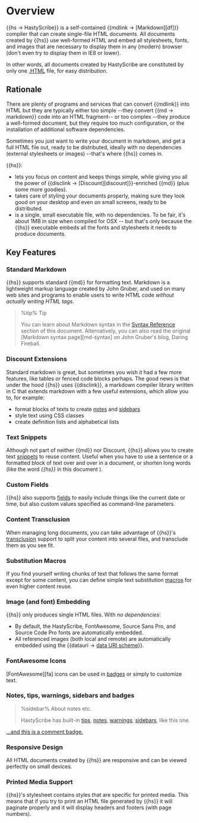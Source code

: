 # Overview

{{hs -> HastyScribe}} is a self-contained {{mdlink -> [Markdown][df]}} compiler that can create single-file HTML documents. All documents created by {{hs}} use well-formed HTML and embed all stylesheets, fonts, and images that are necessary to display them in any (modern) browser (don't even try to display them in IE8 or lower).

In other words, all documents created by HastyScribe are constituted by only one [.HTML](class:ext) file, for easy distribution.

## Rationale

There are plenty of programs and services that can convert {{mdlink}} into HTML but they are typically either too simple --they convert {{md -> markdown}} code into an HTML fragment-- or too complex --they produce a well-formed document, but they require too much configuration, or the installation of additional software dependencies.

Sometimes you just want to write your document in markdown, and get a full HTML file out, ready to be distributed, ideally with no dependencies (external stylesheets or images) --that's where {{hs}} comes in.

{{hs}}:

* lets you focus on content and keeps things simple, while giving you all the power of {{disclink -> [Discount][discount]}}-enriched {{md}} (plus some more goodies).
* takes care of styling your documents properly, making sure they look good on your desktop and even on small screens, ready to be distributed. 
* is a single, small executable file, with no dependencies. To be fair, it's about 1MB in size when compiled for OSX -- but that's only because the {{hs}} executable embeds all the fonts and stylesheets it needs to produce documents.

## Key Features

### Standard Markdown

{{hs}} supports standard {{md}} for formatting text. Markdown is a lightweight markup language created by John Gruber, and used on many web sites and programs to enable users to write HTML code _without actually writing HTML tags_. 

> %tip%
> Tip
> 
> You can learn about Markdown syntax in the [Syntax Reference](#Syntax-Reference) section of this document. Alternatively, you can also read the original [Markdown syntax page][md-syntax] on John Gruber's blog, Daring Fireball.

### Discount Extensions

Standard markdown is great, but sometimes you wish it had a few more features, like tables or fenced code blocks perhaps. The good news is that under the hood {{hs}} uses {{disclink}}, a markdown compiler library written in C that extends markdown with a few useful extensions, which allow you to, for example:

* format blocks of texts to create [notes](#Notes) and [sidebars](#Sidebars)
* style text using CSS classes
* create definition lists and alphabetical lists

### Text Snippets

Although not part of neither {{md}} nor Discount, {{hs}} allows you to create text [snippets](#Snippets) to reuse content. Useful when you have to use a sentence or a formatted block of text over and over in a document, or shorten long words (like the word _{{hs}}_ in this document [](class:fa-face-smile)).

### Custom Fields

{{hs}} also supports [fields](#Fields) to easily include things like the current date or time, but also custom values specified as command-line parameters. 

### Content Transclusion

When managing long documents, you can take advantage of {{hs}}'s [transclusion](#Transclusion) support to split your content into several files, and transclude them as you see fit.

### Substitution Macros

If you find yourself writing chunks of text that follows the same format except for some content, you can define simple text substitution [macros](#Macros) for even higher content reuse.

### Image (and font) Embedding

{{hs}} only produces single HTML files. With _no dependencies_:

* By default, the HastyScribe, FontAwesome, Source Sans Pro, and Source Code Pro fonts are automatically embedded.
* All referenced images (both local and remote) are automatically embedded using the {{datauri -> [data URI scheme](http://en.wikipedia.org/wiki/Data_URI_scheme)}}.

### FontAwesome Icons

[FontAwesome][fa] icons can be used in [badges](#Badges) or simply to customize text. [](class:fa-thumbs-up) 

### Notes, tips, warnings, sidebars and badges

> %sidebar%
> About notes etc.
> 
> HastyScribe has built-in [tips](#Tips), [notes](#Notes), [warnings](#Warnings), [sidebars](#Sidebars), like this one.

[...and this is a comment badge.](class:draftcomment)

### Responsive Design

All HTML documents created by {{hs}} are responsive and can be viewed perfectly on small devices.

### Printed Media Support

{{hs}}'s stylesheet contains styles that are specific for printed media. This means that if you try to print an HTML file generated by {{hs}} it will paginate properly and it will display headers and footers (with page numbers).

